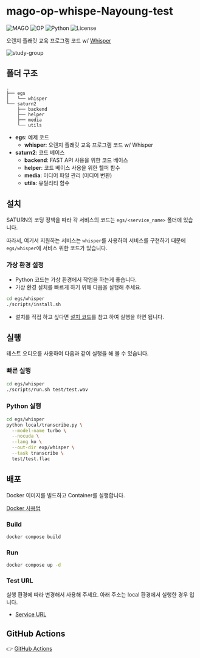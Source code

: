 # mago-op-whispe-Nayoung-test

![MAGO](https://img.shields.io/badge/MAGO-2025-green)
![OP](https://img.shields.io/badge/OP-2025-red)
![Python](https://img.shields.io/badge/python-3.10-blue)
![License](https://img.shields.io/badge/license-Apache%202.0-green)

오렌지 플래릿 교육 프로그램 코드 w/ [Whisper](https://github.com/openai/whisper.git)

![study-group](assets/orange-mago.png)

## 폴더 구조

```vim
.
├── egs
│   └── whisper
└── saturn2
    ├── backend
    ├── helper
    ├── media
    └── utils
```

- **egs**: 예제 코드
  - **whisper**: 오렌지 플래릿 교육 프로그램 코드 w/ Whisper
- **saturn2**: 코드 베이스
  - **backend**: FAST API 사용을 위한 코드 베이스
  - **helper**: 코드 베이스 사용을 위한 헬퍼 함수
  - **media**: 미디어 파일 관리 (미디어 변환)
  - **utils**: 유틸리티 함수

## 설치

SATURN의 코딩 정책을 따라 각 서비스의 코드는 `egs/<service_name>` 폴더에 있습니다.

따라서, 여기서 지원하는 서비스는 `whisper`를 사용하여 서비스를 구현하기 때문에 `egs/whisper`에 서비스 위한 코드가 있습니다.

### 가상 환경 설정

- Python 코드는 가상 환경에서 작업을 하는게 좋습니다.
- 가상 환경 설치를 빠르게 하기 위해 다음을 실행해 주세요.

```bash
cd egs/whisper
./scripts/install.sh
```

- 설치를 직접 하고 싶다면 [설치 코드](egs/whisper/scripts/install.sh)를 참고 하여 실행을 하면 됩니다.

## 실행

테스트 오디오를 사용하여 다음과 같이 실행을 해 볼 수 있습니다.

### 빠른 실행

```bash
cd egs/whisper
./scripts/run.sh test/test.wav
```

### Python 실행

```bash
cd egs/whisper
python local/transcribe.py \
  --model-name turbo \
  --nocuda \
  --lang ko \
  --out-dir exp/whisper \
  --task transcribe \
  test/test.flac
```

## 배포

Docker 이미지를 빌드하고 Container를 실행합니다.

[Docker 사용법](docs/docker.md)

### Build

```bash
docker compose build
```

### Run

```bash
docker compose up -d
```

### Test URL

실행 환경에 따라 변경해서 사용해 주세요. 아래 주소는 local 환경에서 실행한 경우 입니다.

- [Service URL](http://localhost:9005/whisper/docs)

## GitHub Actions

👉 [GitHub Actions](docs/github_actions.md)
